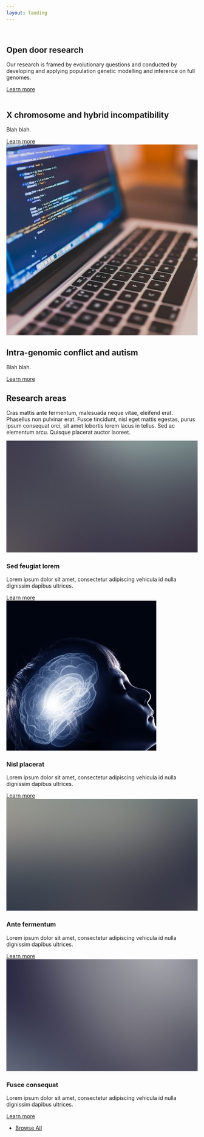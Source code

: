 ```yaml
---
layout: landing
---
```


<!-- One -->
<section id="one" class="wrapper spotlight style1">
	<div class="inner">
		<a href="#" class="image"><img src="images/opendoor.jpeg" alt="" /></a>
		<div class="content">
			<h2 class="major">Open door research</h2>
			<p>Our research is framed by evolutionary questions and conducted by developing and applying population genetic modelling and inference on full genomes.</p>
			<a href="#" class="special">Learn more</a>
		</div>
	</div>
</section>

<!-- Two -->
<section id="two" class="wrapper alt spotlight style2">
	<div class="inner">
		<a href="#" class="image"><img src="" alt="" /></a>
		<div class="content">
			<h2 class="major">X chromosome and hybrid incompatibility</h2>
			<p>Blah blah.</p>
			<a href="#" class="special">Learn more</a>
		</div>
	</div>
</section>

<!-- Three -->
<section id="three" class="wrapper spotlight style3">
	<div class="inner">
		<a href="#" class="image"><img src="images/laptop_cropped.jpg" alt="" /></a>
		<div class="content">
			<h2 class="major">Intra-genomic conflict and autism</h2>
			<p>Blah blah.</p>
			<a href="#" class="special">Learn more</a>
		</div>
	</div>
</section>

<!-- Four -->
<section id="four" class="wrapper alt style1">
	<div class="inner">
		<h2 class="major">Research areas</h2>
		<p>Cras mattis ante fermentum, malesuada neque vitae, eleifend erat. Phasellus non pulvinar erat. Fusce tincidunt, nisl eget mattis egestas, purus ipsum consequat orci, sit amet lobortis lorem lacus in tellus. Sed ac elementum arcu. Quisque placerat auctor laoreet.</p>
		<section class="features">
			<article>
				<a href="#" class="image"><img src="images/pic04.jpg" alt="" /></a>
				<h3 class="major">Sed feugiat lorem</h3>
				<p>Lorem ipsum dolor sit amet, consectetur adipiscing vehicula id nulla dignissim dapibus ultrices.</p>
				<a href="#" class="special">Learn more</a>
			</article>
			<article>
				<a href="#" class="image"><img src="images/asd_kid.png" alt="" /></a>
				<h3 class="major">Nisl placerat</h3>
				<p>Lorem ipsum dolor sit amet, consectetur adipiscing vehicula id nulla dignissim dapibus ultrices.</p>
				<a href="#" class="special">Learn more</a>
			</article>
			<article>
				<a href="#" class="image"><img src="images/pic06.jpg" alt="" /></a>
				<h3 class="major">Ante fermentum</h3>
				<p>Lorem ipsum dolor sit amet, consectetur adipiscing vehicula id nulla dignissim dapibus ultrices.</p>
				<a href="#" class="special">Learn more</a>
			</article>
			<article>
				<a href="#" class="image"><img src="images/pic07.jpg" alt="" /></a>
				<h3 class="major">Fusce consequat</h3>
				<p>Lorem ipsum dolor sit amet, consectetur adipiscing vehicula id nulla dignissim dapibus ultrices.</p>
				<a href="#" class="special">Learn more</a>
			</article>
		</section>
		<ul class="actions">
			<li><a href="#" class="button">Browse All</a></li>
		</ul>
	</div>
</section>
	
